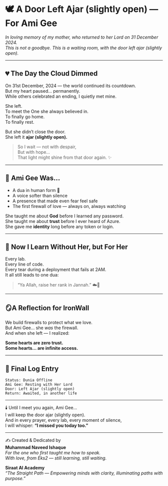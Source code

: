 
# 🕊️ A Door Left Ajar (slightly open) — For Ami Gee  

*In loving memory of my mother, who returned to her Lord on 31 December 2024.*  
*This is not a goodbye. This is a waiting room, with the door left ajar (slightly open).*  

---

## 💔 The Day the Cloud Dimmed  

On 31st December, 2024 — the world continued its countdown.  
But my heart paused… permanently.  
While others celebrated an ending, I quietly met mine.  

She left.  
To meet the One she always believed in.  
To finally go home.  
To finally rest.  

But she didn’t close the door.  
She left it **ajar (slightly open).**

> So I wait — not with despair,  
> But with hope…  
> That light might shine from that door again. ✨  

---

## 🌸 Ami Gee Was…  

- A dua in human form 🤲  
- A voice softer than silence  
- A presence that made even fear feel safe  
- The first firewall of love — always on, always watching  

She taught me about **God** before I learned any password.  
She taught me about **trust** before I ever heard of Azure.  
She gave me **identity** long before any token or login.  

---

## 🧠 Now I Learn Without Her, but For Her  

Every lab.  
Every line of code.  
Every tear during a deployment that fails at 2AM.  
It all still leads to one dua:  

> “Ya Allah, raise her rank in Jannah.” ☁️🤍

---

## 🪞A Reflection for IronWall  

We build firewalls to protect what we love.  
But Ami Gee… she *was* the firewall.  
And when she left — I realized:  

**Some hearts are zero trust.**  
**Some hearts… are infinite access.**

---

## 💬 Final Log Entry

```
Status: Dunia Offline  
Ami Gee: Resting with Her Lord  
Door: Left Ajar (slightly open)  
Return: Awaited, in another life  
```

---

🕯️ Until I meet you again, Ami Gee…  
I will keep the door ajar (slightly open).  
And in every prayer, every lab, every moment of silence,  
I will whisper: **“I missed you today too.”**

---

✍️ Created & Dedicated by  
**Muhammad Naveed Ishaque**  
_For the one who first taught me how to speak._  
*With love, from Eks2 — still learning, still waiting.*  

**Siraat AI Academy**  
_“The Straight Path — Empowering minds with clarity, illuminating paths with purpose.”_  

